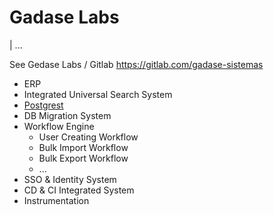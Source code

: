 # Gadase Labs
| ...

See Gedase Labs / Gitlab https://gitlab.com/gadase-sistemas

- ERP
- Integrated Universal Search System
- [Postgrest](https://postgrest.org/en/v12/)
- DB Migration System
- Workflow Engine
  - User Creating Workflow
  - Bulk Import Workflow
  - Bulk Export Workflow
  - ...
- SSO & Identity System
- CD & CI Integrated System
- Instrumentation
